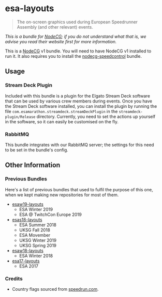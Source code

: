 # esa-layouts

> The on-screen graphics used during European Speedrunner Assembly (and other relevant) events.

*This is a bundle for [NodeCG](https://nodecg.com/); if you do not understand what that is, we advise you read their website first for more information.*

This is a [NodeCG](https://nodecg.com) v1 bundle. You will need to have NodeCG v1 installed to run it. It also requires you to install the [nodecg-speedcontrol](https://github.com/speedcontrol/nodecg-speedcontrol) bundle.

## Usage

### Stream Deck Plugin

Included with this bundle is a plugin for the Elgato Stream Deck software that can be used by various crew members during events. Once you have the Stream Deck software installed, you can install the plugin by running the file `com.esamarathon.streamdeck.streamDeckPlugin` in the `streamdeck-plugin/Release` directory. Currently, you need to set the actions up yourself in the software, so it can easily be customised on the fly.

### RabbitMQ

This bundle integrates with our RabbitMQ server; the settings for this need to be set in the bundle's config.

## Other Information

### Previous Bundles

Here's a list of previous bundles that used to fulfil the purpose of this one, when we kept making new repositories for most of them.

* [esaw19-layouts](https://github.com/esamarathon/esaw19-layouts)
  * ESA Winter 2019
  * ESA @ TwitchCon Europe 2019
* [esas18-layouts](https://github.com/esamarathon/esas18-layouts)
  * ESA Summer 2018
  * UKSG Fall 2018 
  * ESA Movember
  * UKSG Winter 2019
  * UKSG Spring 2019
* [esaw18-layouts](https://github.com/esamarathon/esaw18-layouts)
  * ESA Winter 2018
* [esa17-layouts](https://github.com/esamarathon/esa17-layouts)
  * ESA 2017

### Credits

* Country flags sourced from [speedrun.com](https://www.speedrun.com/).
